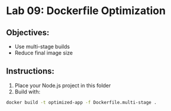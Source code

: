 # Lab 09: Dockerfile Optimization
## Objectives:
- Use multi-stage builds
- Reduce final image size

## Instructions:
1. Place your Node.js project in this folder
2. Build with:
```bash
docker build -t optimized-app -f Dockerfile.multi-stage .
```
